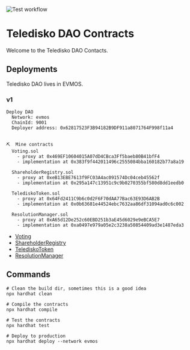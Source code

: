 ![Test workflow](https://github.com/TelediskoDAO/contracts/actions/workflows/node.yml/badge.svg)

# Teledisko DAO Contracts

Welcome to the Teledisko DAO Contacts.

## Deployments

Teledisko DAO lives in EVMOS.

### v1

```
Deploy DAO
  Network: evmos
  ChainId: 9001
  Deployer address: 0x62817523F3B94182B9DF911a8071764F998f11a4


⛏️  Mine contracts
  Voting.sol
    - proxy at 0x469EF10604015A07dD4CBca3Ff5baeb80B41bfF4
    - implementation at 0x383f9f442011496c2555084bba160182b77a8a19

  ShareholderRegistry.sol
    - proxy at 0xeB13EBE7613f9FC03A4ac091574Dc04ceb45562f
    - implementation at 0x295a147c13951c9c9b0270355bf580d8dd1eedb0

  TelediskoToken.sol
    - proxy at 0x64Fd2411C9b6c0d2F6F70dAA77Bac63E93D6AB2B
    - implementation at 0x0b63681e44524ebc7632aa86df31094ad0c6c002

  ResolutionManager.sol
    - proxy at 0xA65d12De252c60EBD251b3aE45d6029e9eBCA5E7
    - implementation at 0xa0497e979a05e2c3238a50854409ad3e1487eda3
```

- [Voting](https://evm.evmos.org/address/0x469EF10604015A07dD4CBca3Ff5baeb80B41bfF4)
- [ShareholderRegistry](https://evm.evmos.org/address/0xeB13EBE7613f9FC03A4ac091574Dc04ceb45562f)
- [TelediskoToken](https://evm.evmos.org/address/0x64Fd2411C9b6c0d2F6F70dAA77Bac63E93D6AB2B)
- [ResolutionManager](https://evm.evmos.org/address/0xA65d12De252c60EBD251b3aE45d6029e9eBCA5E7)

## Commands

```
# Clean the build dir, sometimes this is a good idea
npx hardhat clean

# Compile the contracts
npx hardhat compile

# Test the contracts
npx hardhat test

# Deploy to production
npx hardhat deploy --network evmos
```